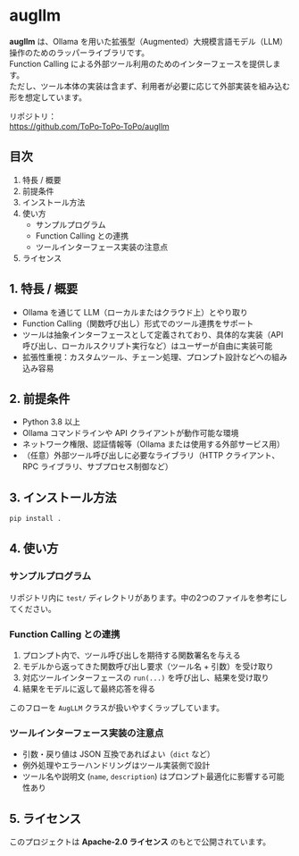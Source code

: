 # augllm
**augllm** は、Ollama を用いた拡張型（Augmented）大規模言語モデル（LLM）操作のためのラッパーライブラリです。  
Function Calling による外部ツール利用のためのインターフェースを提供します。  
ただし、ツール本体の実装は含まず、利用者が必要に応じて外部実装を組み込む形を想定しています。

リポジトリ：  
https://github.com/ToPo‑ToPo‑ToPo/augllm

## 目次

1. 特長 / 概要  
2. 前提条件  
3. インストール方法  
4. 使い方  
   - サンプルプログラム 
   - Function Calling との連携  
   - ツールインターフェース実装の注意点  
6. ライセンス  

## 1. 特長 / 概要

- Ollama を通じて LLM（ローカルまたはクラウド上）とやり取り  
- Function Calling（関数呼び出し）形式でのツール連携をサポート  
- ツールは抽象インターフェースとして定義されており、具体的な実装（API 呼び出し、ローカルスクリプト実行など）はユーザーが自由に実装可能  
- 拡張性重視：カスタムツール、チェーン処理、プロンプト設計などへの組み込み容易  

## 2. 前提条件

- Python 3.8 以上  
- Ollama コマンドラインや API クライアントが動作可能な環境  
- ネットワーク権限、認証情報等（Ollama または使用する外部サービス用）  
- （任意）外部ツール呼び出しに必要なライブラリ（HTTP クライアント、RPC ライブラリ、サブプロセス制御など）

## 3. インストール方法

```bash
pip install .
```

## 4. 使い方

### サンプルプログラム
リポジトリ内に `test/` ディレクトリがあります。中の2つのファイルを参考にしてください。

### Function Calling との連携

1. プロンプト内で、ツール呼び出しを期待する関数署名を与える  
2. モデルから返ってきた関数呼び出し要求（ツール名 + 引数）を受け取り  
3. 対応ツールインターフェースの `run(...)` を呼び出し、結果を受け取り  
4. 結果をモデルに返して最終応答を得る  

このフローを `AugLLM` クラスが扱いやすくラップしています。

### ツールインターフェース実装の注意点

- 引数・戻り値は JSON 互換であればよい（`dict` など）  
- 例外処理やエラーハンドリングはツール実装側で設計  
- ツール名や説明文 (`name`, `description`) はプロンプト最適化に影響する可能性あり  

## 5. ライセンス

このプロジェクトは **Apache‑2.0 ライセンス** のもとで公開されています。

